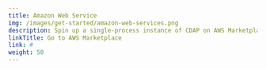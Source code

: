 ```yaml
---
title: Amazon Web Service
img: /images/get-started/amazon-web-services.png
description: Spin up a single-process instance of CDAP on AWS Marketplace.
linkTitle: Go to AWS Marketplace
link: #
weight: 50
---
```

